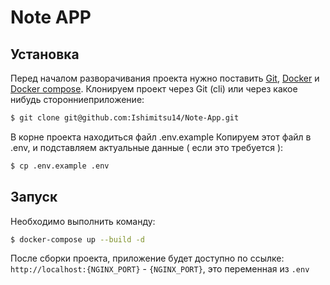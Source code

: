 # Note APP

## Установка
Перед началом разворачивания проекта нужно поставить [Git](https://git-scm.com/book/ru/v1/%D0%92%D0%B2%D0%B5%D0%B4%D0%B5%D0%BD%D0%B8%D0%B5-%D0%A3%D1%81%D1%82%D0%B0%D0%BD%D0%BE%D0%B2%D0%BA%D0%B0-Git), [Docker](https://docs.docker.com/install/)
и [Docker compose](https://docs.docker.com/compose/install/#install-compose).
Клонируем проект через Git (cli) или через какое нибудь сторонниеприложение:

```bash
$ git clone git@github.com:Ishimitsu14/Note-App.git
```

В корне проекта находиться файл .env.example
Копируем этот файл в .env, и подставляем актуальные данные ( если это требуется ):

```bash
$ cp .env.example .env
```
## Запуск

Необходимо выполнить команду:

```bash
$ docker-compose up --build -d
```

После сборки проекта, приложение будет доступно по ссылке:
  `http://localhost:{NGINX_PORT}` - `{NGINX_PORT}`, это переменная из `.env` 
